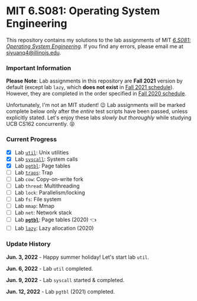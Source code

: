 # MIT 6.S081: Operating System Engineering

This repository contains my solutions to the lab assignments of MIT
[*6.S081: Operating System Engineering*](https://pdos.csail.mit.edu/6.828/2021/schedule.html). If you find any errors, please
email me at siyuanq4@illinois.edu.

### Important Information

**Please Note**: Lab assignments in this repository are **Fall 2021** version by default (except lab `lazy`, which **does not exist**
in [Fall 2021 schedule](https://pdos.csail.mit.edu/6.828/2021/schedule.html)). However, they are completed in the order specified
in [Fall 2020 schedule](https://pdos.csail.mit.edu/6.828/2020/schedule.html).

Unfortunately, I'm not an MIT student! :wink: Lab assignments will be marked complete below only after the *entire* test scripts have been
passed, unless explicitly stated. Let's enjoy these labs *slowly but thoroughly* while studying UCB CS162 concurrently. :stuck_out_tongue_closed_eyes:

### Current Progress

- [x] Lab [`util`](https://github.com/Brant-Skywalker/MIT-6.S081/tree/util): Unix utilities
- [x] Lab [`syscall`](https://github.com/Brant-Skywalker/MIT-6.S081/tree/syscall): System calls
- [x] Lab [`pgtbl`](https://github.com/Brant-Skywalker/MIT-6.S081/tree/pgtbl-2021): Page tables
- [ ] Lab [`traps`](https://github.com/Brant-Skywalker/MIT-6.S081/tree/traps): Trap
- [ ] Lab `cow`: Copy-on-write fork
- [ ] Lab `thread`: Multithreading
- [ ] Lab `lock`: Parallelism/locking
- [ ] Lab `fs`: File system
- [ ] Lab `mmap`: Mmap
- [ ] Lab `net`: Network stack
- [ ] Lab [**`pgtbl`**](https://github.com/Brant-Skywalker/MIT-6.S081/tree/pgtbl-2020): Page tables (2020) :point_left:
- [ ] Lab [`lazy`](https://github.com/Brant-Skywalker/MIT-6.S081/tree/lazy): Lazy allocation (2020)

### Update History

**Jun. 3, 2022** - Happy summer holiday! Let's start lab `util`.

**Jun. 6, 2022** - Lab `util` completed.

**Jun. 9, 2022** - Lab `syscall` started & completed.

**Jun. 12, 2022** - Lab `pgtbl` (2021) completed.
